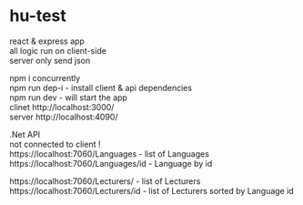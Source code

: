 # hu-test

react & express app <br/>
all logic run on client-side<br/>
server only send json

npm i concurrently  <br/>
npm run dep-i - install client & api dependencies <br/>
npm run dev - will start the app <br/>
clinet http://localhost:3000/<br/>
server http://localhost:4090/

.Net API <br/>
not connected to client ! <br/>
https://localhost:7060/Languages - list of Languages <br/>
https://localhost:7060/Languages/id - Language by id <br/>

https://localhost:7060/Lecturers/ - list of Lecturers <br/>
https://localhost:7060/Lecturers/id - list of Lecturers sorted by Language id
